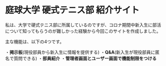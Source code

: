 # 庭球大学 硬式テニス部 紹介サイト
私は、大学で硬式テニス部に所属しているのですが、コロナ期間中新入生に部活について知ってもらうのが難しかった経験から今回このサイトを作成しました。

主な機能は、以下の4つです。

・**掲示板**(現役部員から新入生に情報を提供する)
・**Q&A**(新入生が現役部員に匿名で質問できる)
・**部員紹介**
・**管理者画面とユーザー画面で機能制限をつける**


